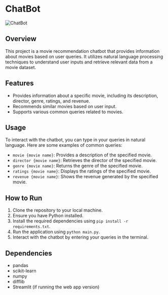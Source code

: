 # ChatBot

![ChatBot](https://github.com/alok-sharma-github/ChatBot/assets/81555853/fb366187-9361-44b5-9341-67a39fff104c)

## Overview
This project is a movie recommendation chatbot that provides information about movies based on user queries. It utilizes natural language processing techniques to understand user inputs and retrieve relevant data from a movie dataset.

## Features
- Provides information about a specific movie, including its description, director, genre, ratings, and revenue.
- Recommends similar movies based on user input.
- Supports various common queries related to movies.

## Usage
To interact with the chatbot, you can type in your queries in natural language. Here are some examples of common queries:

- `movie {movie name}`: Provides a description of the specified movie.
- `director {movie name}`: Retrieves the director of the specified movie.
- `genre {movie name}`: Returns the genre of the specified movie.
- `ratings {movie name}`: Displays the ratings of the specified movie.
- `revenue {movie name}`: Shows the revenue generated by the specified movie.

## How to Run
1. Clone the repository to your local machine.
2. Ensure you have Python installed.
3. Install the required dependencies using `pip install -r requirements.txt`.
4. Run the application using `python main.py`.
5. Interact with the chatbot by entering your queries in the terminal.

## Dependencies
- pandas
- scikit-learn
- numpy
- difflib
- Streamlit (if running the web app version)
